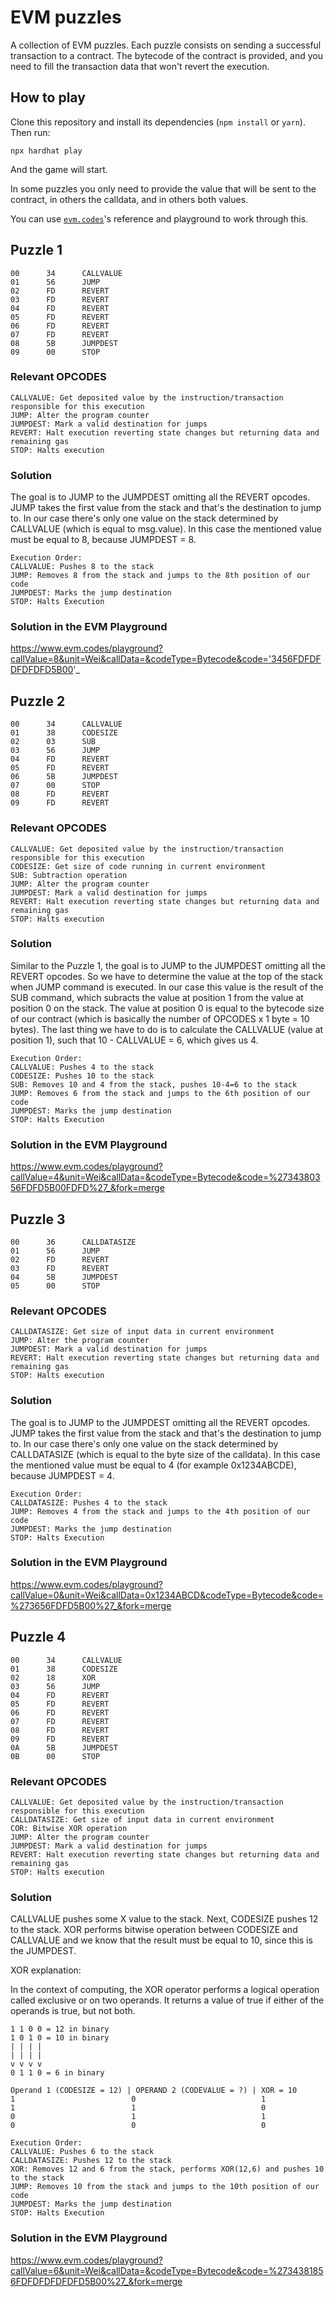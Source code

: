 # EVM puzzles

A collection of EVM puzzles. Each puzzle consists on sending a successful transaction to a contract. The bytecode of the contract is provided, and you need to fill the transaction data that won't revert the execution.

## How to play

Clone this repository and install its dependencies (`npm install` or `yarn`). Then run:

```
npx hardhat play
```

And the game will start.

In some puzzles you only need to provide the value that will be sent to the contract, in others the calldata, and in others both values.

You can use [`evm.codes`](https://www.evm.codes/)'s reference and playground to work through this.

## Puzzle 1
```
00      34      CALLVALUE
01      56      JUMP
02      FD      REVERT
03      FD      REVERT
04      FD      REVERT
05      FD      REVERT
06      FD      REVERT
07      FD      REVERT
08      5B      JUMPDEST
09      00      STOP
```
### Relevant OPCODES
```
CALLVALUE: Get deposited value by the instruction/transaction responsible for this execution
JUMP: Alter the program counter
JUMPDEST: Mark a valid destination for jumps
REVERT: Halt execution reverting state changes but returning data and remaining gas
STOP: Halts execution
```
### Solution
The goal is to JUMP to the JUMPDEST omitting all the REVERT opcodes. JUMP takes the first value from the stack and that's the destination to jump to. In our case there's only one value on the stack determined by CALLVALUE (which is equal to msg.value). In this case the mentioned value must be equal to 8, because JUMPDEST = 8.

```
Execution Order:
CALLVALUE: Pushes 8 to the stack
JUMP: Removes 8 from the stack and jumps to the 8th position of our code
JUMPDEST: Marks the jump destination
STOP: Halts Execution
```
### Solution in the EVM Playground
https://www.evm.codes/playground?callValue=8&unit=Wei&callData=&codeType=Bytecode&code='3456FDFDFDFDFDFD5B00'_
## Puzzle 2
```
00      34      CALLVALUE
01      38      CODESIZE
02      03      SUB
03      56      JUMP
04      FD      REVERT
05      FD      REVERT
06      5B      JUMPDEST
07      00      STOP
08      FD      REVERT
09      FD      REVERT
```
### Relevant OPCODES
```
CALLVALUE: Get deposited value by the instruction/transaction responsible for this execution
CODESIZE: Get size of code running in current environment
SUB: Subtraction operation
JUMP: Alter the program counter
JUMPDEST: Mark a valid destination for jumps
REVERT: Halt execution reverting state changes but returning data and remaining gas
STOP: Halts execution
```
### Solution
Similar to the Puzzle 1, the goal is to JUMP to the JUMPDEST omitting all the REVERT opcodes. So we have to determine the value at the top of the stack when JUMP command is executed. In our case this value is the result of the SUB command, which subracts the value at position 1 from the value at position 0 on the stack. The value at position 0 is equal to the bytecode size of our contract (which is basically the number of OPCODES x 1 byte = 10 bytes). The last thing we have to do is to calculate the CALLVALUE (value at position 1), such that 10 - CALLVALUE = 6, which gives us 4.

```
Execution Order:
CALLVALUE: Pushes 4 to the stack
CODESIZE: Pushes 10 to the stack
SUB: Removes 10 and 4 from the stack, pushes 10-4=6 to the stack
JUMP: Removes 6 from the stack and jumps to the 6th position of our code
JUMPDEST: Marks the jump destination
STOP: Halts Execution
```
### Solution in the EVM Playground
https://www.evm.codes/playground?callValue=4&unit=Wei&callData=&codeType=Bytecode&code=%2734380356FDFD5B00FDFD%27_&fork=merge
## Puzzle 3
```
00      36      CALLDATASIZE
01      56      JUMP
02      FD      REVERT
03      FD      REVERT
04      5B      JUMPDEST
05      00      STOP
```
### Relevant OPCODES
```
CALLDATASIZE: Get size of input data in current environment
JUMP: Alter the program counter
JUMPDEST: Mark a valid destination for jumps
REVERT: Halt execution reverting state changes but returning data and remaining gas
STOP: Halts execution
```
### Solution
The goal is to JUMP to the JUMPDEST omitting all the REVERT opcodes. JUMP takes the first value from the stack and that's the destination to jump to. In our case there's only one value on the stack determined by CALLDATASIZE (which is equal to the byte size of the calldata). In this case the mentioned value must be equal to 4 (for example 0x1234ABCDE), because JUMPDEST = 4.

```
Execution Order:
CALLDATASIZE: Pushes 4 to the stack
JUMP: Removes 4 from the stack and jumps to the 4th position of our code
JUMPDEST: Marks the jump destination
STOP: Halts Execution
```
### Solution in the EVM Playground
https://www.evm.codes/playground?callValue=0&unit=Wei&callData=0x1234ABCD&codeType=Bytecode&code=%273656FDFD5B00%27_&fork=merge
## Puzzle 4
```
00      34      CALLVALUE
01      38      CODESIZE
02      18      XOR
03      56      JUMP
04      FD      REVERT
05      FD      REVERT
06      FD      REVERT
07      FD      REVERT
08      FD      REVERT
09      FD      REVERT
0A      5B      JUMPDEST
0B      00      STOP
```
### Relevant OPCODES
```
CALLVALUE: Get deposited value by the instruction/transaction responsible for this execution
CALLDATASIZE: Get size of input data in current environment
COR: Bitwise XOR operation
JUMP: Alter the program counter
JUMPDEST: Mark a valid destination for jumps
REVERT: Halt execution reverting state changes but returning data and remaining gas
STOP: Halts execution
```
### Solution
CALLVALUE pushes some X value to the stack. Next, CODESIZE pushes 12 to the stack. XOR performs bitwise operation between CODESIZE and CALLVALUE and we know that the result must be equal to 10, since this is the JUMPDEST.

XOR explanation:

In the context of computing, the XOR operator performs a logical operation called exclusive or on two operands. It returns a value of true if either of the operands is true, but not both.
```
1 1 0 0 = 12 in binary
1 0 1 0 = 10 in binary
| | | |
| | | |
v v v v
0 1 1 0 = 6 in binary

Operand 1 (CODESIZE = 12) | OPERAND 2 (CODEVALUE = ?) | XOR = 10
1                          0                            1
1                          1                            0
0                          1                            1
0                          0                            0
```


```
Execution Order:
CALLVALUE: Pushes 6 to the stack
CALLDATASIZE: Pushes 12 to the stack
XOR: Removes 12 and 6 from the stack, performs XOR(12,6) and pushes 10 to the stack
JUMP: Removes 10 from the stack and jumps to the 10th position of our code
JUMPDEST: Marks the jump destination
STOP: Halts Execution
```
### Solution in the EVM Playground
https://www.evm.codes/playground?callValue=6&unit=Wei&callData=&codeType=Bytecode&code=%2734381856FDFDFDFDFDFD5B00%27_&fork=merge
